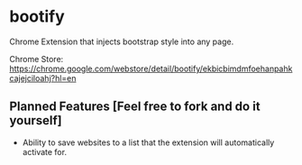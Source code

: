 # bootify
Chrome Extension that injects bootstrap style into any page.

Chrome Store: https://chrome.google.com/webstore/detail/bootify/ekbicbimdmfoehanpahkcajejciloahj?hl=en

## Planned Features [Feel free to fork and do it yourself]
*  Ability to save websites to a list that the extension will automatically activate for.
